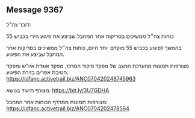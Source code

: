 ## Message 9367

דובר צה"ל:

כוחות צה״ל ממשיכים בסריקות אחר המחבל שביצע את פיגוע הירי בכביש 55

בהמשך לפיגוע בכביש 55 מוקדם יותר היום, כוחות צה״ל ממשיכים בסריקות אחר המחבל שביצע את הפיגוע. 

מצורפות תמונות מהערכת המצב של מפקד פיקוד המרכז, מפקד אוגדת איו"ש ומפקד חטיבת אפרים בזירת הפיגוע: https://idfanc.activetrail.biz/ANC070420248745963

מצורף תיעוד בנושא: https://bit.ly/3U7GDHA

מצורפות תמונות ממרדף הכוחות אחר המחבל: https://idfanc.activetrail.biz/ANC0704202478564

